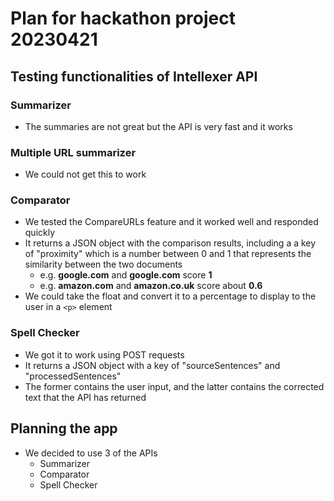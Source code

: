 # Plan for hackathon project 20230421

## Testing functionalities of Intellexer API

### Summarizer
- The summaries are not great but the API is very fast and it works

### Multiple URL summarizer
- We could not get this to work

### Comparator
- We tested the CompareURLs feature and it worked well and responded quickly
- It returns a JSON object with the comparison results, including a a key of "proximity" which is a number between 0 and 1 that represents the similarity between the two documents
    - e.g. **google.com** and **google.com** score **1**
    - e.g. **amazon.com** and **amazon.co.uk** score about **0.6**
- We could take the float and convert it to a percentage to display to the user in a `<p>` element

### Spell Checker
- We got it to work using POST requests
- It returns a JSON object with a key of "sourceSentences" and "processedSentences"
- The former contains the user input, and the latter contains the corrected text that the API has returned

## Planning the app

- We decided to use 3 of the APIs
    - Summarizer
    - Comparator
    - Spell Checker
